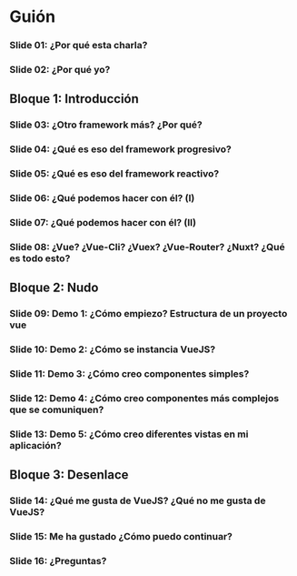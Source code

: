 # Guión

### Slide 01: ¿Por qué esta charla?

### Slide 02: ¿Por qué yo?

## Bloque 1: Introducción

### Slide 03: ¿Otro framework más? ¿Por qué?

### Slide 04: ¿Qué es eso del framework progresivo?

### Slide 05: ¿Qué es eso del framework reactivo?

### Slide 06: ¿Qué podemos hacer con él? (I)

### Slide 07: ¿Qué podemos hacer con él? (II)

### Slide 08: ¿Vue? ¿Vue-Cli? ¿Vuex? ¿Vue-Router? ¿Nuxt? ¿Qué es todo esto?

## Bloque 2: Nudo

### Slide 09: Demo 1: ¿Cómo empiezo? Estructura de un proyecto vue

### Slide 10: Demo 2: ¿Cómo se instancia VueJS?

### Slide 11: Demo 3: ¿Cómo creo componentes simples?

### Slide 12: Demo 4: ¿Cómo creo componentes más complejos que se comuniquen?

### Slide 13: Demo 5: ¿Cómo creo diferentes vistas en mi aplicación?

## Bloque 3: Desenlace

### Slide 14: ¿Qué me gusta de VueJS? ¿Qué no me gusta de VueJS?

### Slide 15: Me ha gustado ¿Cómo puedo continuar?

### Slide 16: ¿Preguntas?
